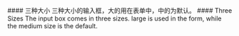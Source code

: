 <cn>
#### 三种大小
三种大小的输入框，大的用在表单中，中的为默认。
</cn>

<us>
#### Three Sizes
The input box comes in three sizes. large is used in the form, while the medium size is the default.
</us>
